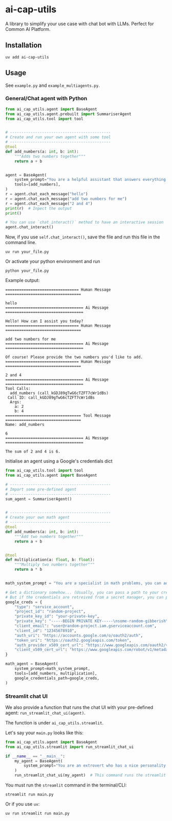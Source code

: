 # ai-cap-utils

A library to simplify your use case with chat bot with LLMs. Perfect for Common AI Platform.

## Installation
 ```
 uv add ai-cap-utils
 ```

## Usage

See `example.py` and `example_multiagents.py`.


### General/Chat agent with Python

```python
from ai_cap_utils.agent import BaseAgent
from ai_cap_utils.agent.prebuilt import SummariserAgent
from ai_cap_utils.tool import tool


# --------------------------------------------
# Create and run your own agent with some tool
# --------------------------------------------
@tool
def add_numbers(a: int, b: int):
    """Adds two numbers together"""
    return a + b


agent = BaseAgent(
    system_prompt="You are a helpful assistant that answers everything nicely (only that you can do or know)",
    tools=[add_numbers],
)
r = agent.chat_each_message("hello")
r = agent.chat_each_message("add two numbers for me")
r = agent.chat_each_message("2 and 4")
print(r)  # Inpect the output
print()

# You can use `chat_interact()` method to have an interactive session
agent.chat_interact()
```

Now, if you use `self.chat_interact()`, save the file and run this file in the command line.

```
uv run your_file.py
```

Or activate your python environment and run
```
python your_file.py
```

Example output:
```
================================ Human Message =================================

hello
================================== Ai Message ==================================

Hello! How can I assist you today?
================================ Human Message =================================

add two numbers for me
================================== Ai Message ==================================

Of course! Please provide the two numbers you'd like to add.
================================ Human Message =================================

2 and 4
================================== Ai Message ==================================
Tool Calls:
  add_numbers (call_kGDJ89gTwG6cTZFT7cWr1dBs)
 Call ID: call_kGDJ89gTwG6cTZFT7cWr1dBs
  Args:
    a: 2
    b: 4
================================= Tool Message =================================
Name: add_numbers

6
================================== Ai Message ==================================

The sum of 2 and 4 is 6.
```

Initialise an agent using a Google's credentials dict

```python
from ai_cap_utils.tool import tool
from ai_cap_utils.agent import BaseAgent

# --------------------------------------------
# Import some pre-defined agent
# --------------------------------------------
sum_agent = SummariserAgent()


# --------------------------------------------
# Create your own math agent
# --------------------------------------------
@tool
def add_numbers(a: int, b: int):
    """Add two numbers together"""
    return a + b


@tool
def multiplication(a: float, b: float):
    """Multiply two numbers together"""
    return a * b


math_system_prompt = "You are a specialist in math problems, you can add and multiply."

# Get a dictionary somehow... (Usually, you can pass a path to your credentials.json)
# But if the credentials are retreived from a secret manager, you can pass in directly.
google_creds = {
    "type": "service_account",
    "project_id": "random-project",
    "private_key_id": "your-private-key",
    "private_key": "-----BEGIN PRIVATE KEY-----\nsome-random-gibberish\n-----END PRIVATE KEY-----\n",
    "client_email": "user@random-project.iam.gserviceaccount.com",
    "client_id": "12345678910",
    "auth_uri": "https://accounts.google.com/o/oauth2/auth",
    "token_uri": "https://oauth2.googleapis.com/token",
    "auth_provider_x509_cert_url": "https://www.googleapis.com/oauth2/v1/certs",
    "client_x509_cert_url": "https://www.googleapis.com/robot/v1/metadata/x509/roojai%40random-project.iam.gserviceaccount.com",
}

math_agent = BaseAgent(
    system_prompt=math_system_prompt,
    tools=[add_numbers, multiplication],
    google_credentials_path=google_creds,
)
```

### Streamlit chat UI

We also provide a function that runs the chat UI with your pre-defined agent: `run_streamlit_chat_ui(agent)`.

The function is under `ai_cap_utils.streamlit`.

Let's say your `main.py` looks like this:

```python
from ai_cap_utils.agent import BaseAgent
from ai_cap_utils.streamlit import run_streamlit_chat_ui

if __name__ == "__main__":
    my_agent = BaseAgent(
        system_prompt="You are an extrovert who has a nice personality and loves to chat."
    )
    run_streamlit_chat_ui(my_agent)  # This command runs the streamlit chat UI and wait for the streamlit run command
```

You must run the `streamlit` command in the terminal/CLI:

```
streamlit run main.py
```

Or if you use `uv`:

```
uv run streamlit run main.py
```